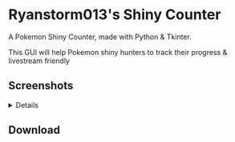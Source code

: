 # Ryanstorm013's Shiny Counter

A Pokemon Shiny Counter, made with Python & Tkinter.

This GUI will help Pokemon shiny hunters to track their progress & livestream friendly


## Screenshots 

<details>

### Black:
![timer1](./screenshots/blkCounter.png?raw=true "black Counter")

![counter1](./screenshots/blkTimer.png?raw=true "black Timer")

### White:
![timer2](./screenshots/whtCounter.png?raw=true "White Timer")

![counter2](./screenshots/whtTimer.png?raw=true "White Counter")

</details>


## Download


